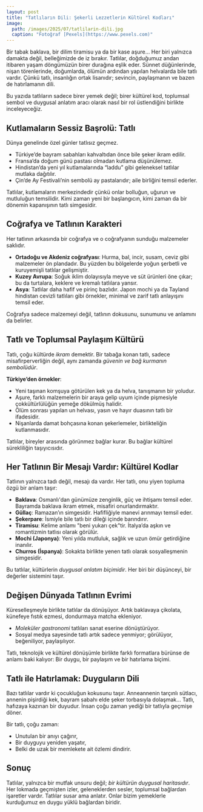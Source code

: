```yaml
---
layout: post
title: "Tatlıların Dili: Şekerli Lezzetlerin Kültürel Kodları"
image: 
  path: /images/2025/07/tatlilarin-dili.jpg
  caption: "Fotoğraf [Pexels](https://www.pexels.com)"
---
```


Bir tabak baklava, bir dilim tiramisu ya da bir kase aşure… Her biri yalnızca damakta değil, belleğimizde de iz bırakır. Tatlılar, doğduğumuz andan itibaren yaşam döngümüzün birer durağına eşlik eder. Sünnet düğünlerinde, nişan törenlerinde, doğumlarda, ölümün ardından yapılan helvalarda bile tatlı vardır. Çünkü tatlı, insanlığın ortak lisanıdır; sevincin, paylaşmanın ve bazen de hatırlamanın dili.

Bu yazıda tatlıların sadece birer yemek değil; birer kültürel kod, toplumsal sembol ve duygusal anlatım aracı olarak nasıl bir rol üstlendiğini birlikte inceleyeceğiz.

## Kutlamaların Sessiz Başrolü: Tatlı

Dünya genelinde özel günler tatlısız geçmez.

- Türkiye’de bayram sabahları kahvaltıdan önce bile şeker ikram edilir.
- Fransa’da doğum günü pastası olmadan kutlama düşünülemez.
- Hindistan’da yeni yıl kutlamalarında “laddu” gibi geleneksel tatlılar mutlaka dağıtılır.
- Çin’de Ay Festivali’nin sembolü ay pastalarıdır; aile birliğini temsil ederler.

Tatlılar, kutlamaların merkezindedir çünkü onlar bolluğun, uğurun ve mutluluğun temsilidir. Kimi zaman yeni bir başlangıcın, kimi zaman da bir dönemin kapanışının tatlı simgesidir.

## Coğrafya ve Tatlının Karakteri

Her tatlının arkasında bir coğrafya ve o coğrafyanın sunduğu malzemeler saklıdır.

- **Ortadoğu ve Akdeniz coğrafyası**: Hurma, bal, incir, susam, ceviz gibi malzemeler ön plandadır. Bu yüzden bu bölgelerde yoğun şerbetli ve kuruyemişli tatlılar gelişmiştir.
- **Kuzey Avrupa**: Soğuk iklim dolayısıyla meyve ve süt ürünleri öne çıkar; bu da turtalara, keklere ve kremalı tatlılara yansır.
- **Asya**: Tatlılar daha hafif ve pirinç bazlıdır. Japon mochi ya da Tayland hindistan cevizli tatlıları gibi örnekler, minimal ve zarif tatlı anlayışını temsil eder.

Coğrafya sadece malzemeyi değil, tatlının dokusunu, sunumunu ve anlamını da belirler.

## Tatlı ve Toplumsal Paylaşım Kültürü

Tatlı, çoğu kültürde *ikram* demektir. Bir tabağa konan tatlı, sadece misafirperverliğin değil, aynı zamanda *güvenin ve bağ kurmanın sembolüdür*.

**Türkiye’den örnekler**:

- Yeni taşınan komşuya götürülen kek ya da helva, tanışmanın bir yoludur.
- Aşure, farklı malzemelerin bir araya gelip uyum içinde pişmesiyle çokkültürlülüğün yemeğe dökülmüş halidir.
- Ölüm sonrası yapılan un helvası, yasın ve hayır duasının tatlı bir ifadesidir.
- Nişanlarda damat bohçasına konan şekerlemeler, birlikteliğin kutlanmasıdır.

Tatlılar, bireyler arasında görünmez bağlar kurar. Bu bağlar kültürel sürekliliğin taşıyıcısıdır.

## Her Tatlının Bir Mesajı Vardır: Kültürel Kodlar

Tatlının yalnızca tadı değil, mesajı da vardır. Her tatlı, onu yiyen topluma özgü bir anlam taşır:

- **Baklava**: Osmanlı'dan günümüze zenginlik, güç ve ihtişamı temsil eder. Bayramda baklava ikram etmek, misafiri onurlandırmaktır.
- **Güllaç**: Ramazan’ın simgesidir. Hafifliğiyle manevi arınmayı temsil eder.
- **Şekerpare**: İsmiyle bile tatlı bir dileği içinde barındırır.
- **Tiramisu**: Kelime anlamı "beni yukarı çek"tir. İtalya’da aşkın ve romantizmin tatlısı olarak görülür.
- **Mochi (Japonya)**: Yeni yılda mutluluk, sağlık ve uzun ömür getirdiğine inanılır.
- **Churros (İspanya)**: Sokakta birlikte yenen tatlı olarak sosyalleşmenin simgesidir.

Bu tatlılar, kültürlerin *duygusal anlatım biçimidir*. Her biri bir düşünceyi, bir değerler sistemini taşır.

## Değişen Dünyada Tatlının Evrimi

Küreselleşmeyle birlikte tatlılar da dönüşüyor. Artık baklavaya çikolata, künefeye fıstık ezmesi, dondurmaya matcha ekleniyor.

- *Moleküler gastronomi* tatlıları sanat eserine dönüştürüyor.
- Sosyal medya sayesinde tatlı artık sadece yenmiyor; görülüyor, beğeniliyor, paylaşılıyor.

Tatlı, teknolojik ve kültürel dönüşümle birlikte farklı formatlara bürünse de anlamı baki kalıyor: Bir duygu, bir paylaşım ve bir hatırlama biçimi.

## Tatlı ile Hatırlamak: Duyguların Dili

Bazı tatlılar vardır ki çocukluğun kokusunu taşır. Anneannenin tarçınlı sütlacı, annenin pişirdiği kek, bayram sabahı elde şeker torbasıyla dolaşmak… Tatlı, hafızaya kazınan bir duyudur. İnsan çoğu zaman yediği bir tatlıyla geçmişe döner.

Bir tatlı, çoğu zaman:

- Unutulan bir anıyı çağırır,
- Bir duyguyu yeniden yaşatır,
- Belki de uzak bir memlekete ait özlemi dindirir.

## Sonuç

Tatlılar, yalnızca bir mutfak unsuru değil; *bir kültürün duygusal haritasıdır*. Her lokmada geçmişten izler, geleneklerden sesler, toplumsal bağlardan işaretler vardır. Tatlılar susar ama anlatır. Onlar bizim yemeklerle kurduğumuz en duygu yüklü bağlardan biridir.